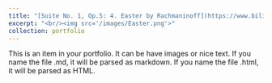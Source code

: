 ```yaml
---
title: "[Suite No. 1, Op.5: 4. Easter by Rachmaninoff](https://www.bilibili.com/video/BV1Gb4y1v7B8/?spm_id_from=333.999.0.0&vd_source=f022d3c1732efad27ca889de1eec0dc5)"
excerpt: "<br/><img src='/images/Easter.png'>"
collection: portfolio
---
```


This is an item in your portfolio. It can be have images or nice text. If you name the file .md, it will be parsed as markdown. If you name the file .html, it will be parsed as HTML. 

